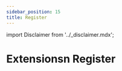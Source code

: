 ```yaml
---
sidebar_position: 15
title: Register
---
```


import Disclaimer from '../\_disclaimer.mdx';

<Disclaimer />


# Extensionsn Register
